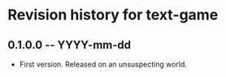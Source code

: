 # Revision history for text-game

## 0.1.0.0 -- YYYY-mm-dd

* First version. Released on an unsuspecting world.
